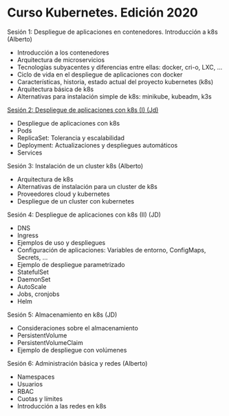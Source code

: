 # Curso Kubernetes. Edición 2020

Sesión 1: Despliegue de aplicaciones en contenedores. Introducción a k8s (Alberto)

* Introducción a los contenedores
* Arquitectura de microservicios
* Tecnologías subyacentes y diferencias entre ellas: docker, cri-o, LXC, ...
* Ciclo de vida en el despliegue de aplicaciones con docker
* Características, historia, estado actual del proyecto kubernetes (k8s)
* Arquitectura básica de k8s
* Alternativas para instalación simple de k8s: minikube, kubeadm, k3s

[Sesión 2: Despliegue de aplicaciones con k8s (I) (Jd)](unidad2)

* Despliegue de aplicaciones con k8s
* Pods
* ReplicaSet: Tolerancia y escalabilidad
* Deployment: Actualizaciones y despliegues automáticos
* Services

Sesión 3: Instalación de un cluster k8s (Alberto)

* Arquitectura de k8s
* Alternativas de instalación para un cluster de k8s
* Proveedores cloud y kubernetes
* Despliegue de un cluster con kubernetes

Sesión 4: Despliegue de aplicaciones con k8s (II) (JD)

* DNS
* Ingress
* Ejemplos de uso y despliegues
* Configuración de aplicaciones: Variables de entorno, ConfigMaps, Secrets, ...
* Ejemplo de despliegue parametrizado
* StatefulSet
* DaemonSet
* AutoScale
* Jobs, cronjobs
* Helm

Sesión 5: Almacenamiento en k8s (JD)

* Consideraciones sobre el almacenamiento
* PersistentVolume
* PersistentVolumeClaim
* Ejemplo de despliegue con volúmenes

Sesión 6: Administración básica y redes (Alberto)

* Namespaces
* Usuarios
* RBAC
* Cuotas y límites
* Introducción a las redes en k8s

